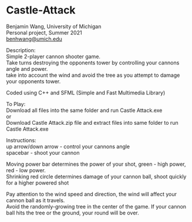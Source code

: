 # Castle-Attack
Benjamin Wang, University of Michigan  
Personal project, Summer 2021  
benhwang@umich.edu  

Description:  
Simple 2-player cannon shooter game.   
Take turns destroying the opponents tower by controlling your cannons angle and power.   
take into account the wind and avoid the tree as you attempt to damage your opponents tower.   

Coded using C++ and SFML (Simple and Fast Multimedia Library)



To Play:  
Download all files into the same folder and run Castle Attack.exe  
or  
Download Castle Attack.zip file and extract files into same folder to run Castle Attack.exe  



Instructions:  
up arrow/down arrow - control your cannons angle  
spacebar - shoot your cannon  
 
 
Moving power bar determines the power of your shot, green - high power, red - low power.   
Shrinking red circle determines damage of your cannon ball, shoot quickly for a higher powered shot  


Pay attention to the wind speed and direction, the wind will affect your cannon ball as it travels.  
Avoid the randomly-growing tree in the center of the game. If your cannon ball hits the tree or the ground, your round will be over.  



